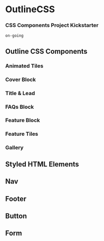 # OutlineCSS
### CSS Components Project Kickstarter

`on-going`


## Outline CSS Components

### Animated Tiles

### Cover Block

### Title & Lead

### FAQs Block

### Feature Block

### Feature Tiles

### Gallery


## Styled HTML Elements

## Nav

## Footer

## Button

## Form
